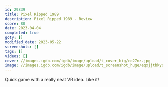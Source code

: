 ```yaml
---
id: 29839
title: Pixel Ripped 1989
description: Pixel Ripped 1989 - Review
score: 80
date: 2023-04-04
completed: true
goty: []
modified_date: 2023-05-22
screenshots: []
tags: []
videos: []
cover: //images.igdb.com/igdb/image/upload/t_cover_big/co27nz.jpg
image: //images.igdb.com/igdb/image/upload/t_screenshot_huge/eqxjjtbkysxeg4vs97hj.jpg
---
```

Quick game with a really neat VR idea. Like it!
